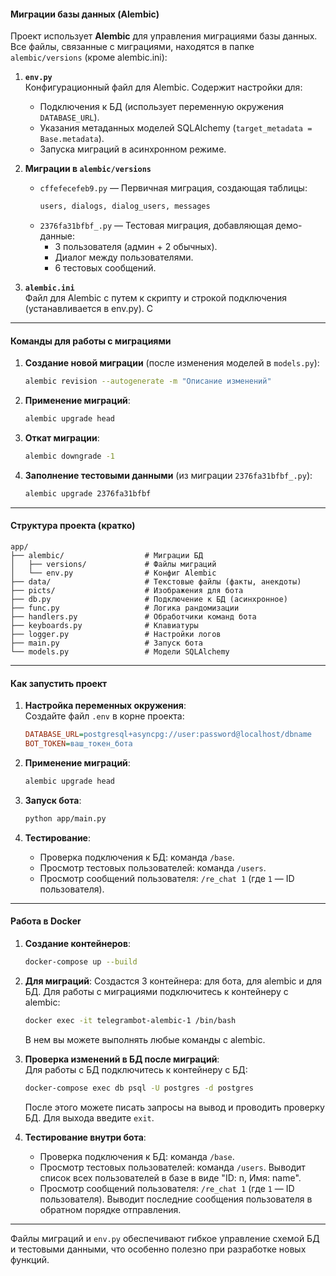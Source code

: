 
#### **Миграции базы данных (Alembic)**
Проект использует **Alembic** для управления миграциями базы данных. Все файлы, связанные с миграциями, находятся в папке `alembic/versions` (кроме alembic.ini):

1. **`env.py`**  
   Конфигурационный файл для Alembic. Содержит настройки для:  
   - Подключения к БД (использует переменную окружения `DATABASE_URL`).  
   - Указания метаданных моделей SQLAlchemy (`target_metadata = Base.metadata`).  
   - Запуска миграций в асинхронном режиме.

2. **Миграции в `alembic/versions`**  
   - `cffefecefeb9.py` — Первичная миграция, создающая таблицы:  
     ```python
     users, dialogs, dialog_users, messages
     ```  
   - `2376fa31bfbf_.py` — Тестовая миграция, добавляющая демо-данные:  
     - 3 пользователя (админ + 2 обычных).  
     - Диалог между пользователями.  
     - 6 тестовых сообщений.  

3. **`alembic.ini`**  
   Файл для Alembic с путем к скрипту и строкой подключения (устанавливается в env.py). С

---

#### **Команды для работы с миграциями**
1. **Создание новой миграции** (после изменения моделей в `models.py`):  
   ```bash
   alembic revision --autogenerate -m "Описание изменений"
   ```

2. **Применение миграций**:  
   ```bash
   alembic upgrade head
   ```

3. **Откат миграции**:  
   ```bash
   alembic downgrade -1
   ```

4. **Заполнение тестовыми данными** (из миграции `2376fa31bfbf_.py`):  
   ```bash
   alembic upgrade 2376fa31bfbf
   ```

---

#### **Структура проекта (кратко)**
```
app/
├── alembic/                  # Миграции БД
│   ├── versions/             # Файлы миграций
│   └── env.py                # Конфиг Alembic
├── data/                     # Текстовые файлы (факты, анекдоты)
├── picts/                    # Изображения для бота
├── db.py                     # Подключение к БД (асинхронное)
├── func.py                   # Логика рандомизации
├── handlers.py               # Обработчики команд бота
├── keyboards.py              # Клавиатуры
├── logger.py                 # Настройки логов
├── main.py                   # Запуск бота
└── models.py                 # Модели SQLAlchemy
```

---

#### **Как запустить проект**
1. **Настройка переменных окружения**:  
   Создайте файл `.env` в корне проекта:  
   ```ini
   DATABASE_URL=postgresql+asyncpg://user:password@localhost/dbname
   BOT_TOKEN=ваш_токен_бота
   ```

2. **Применение миграций**:  
   ```bash
   alembic upgrade head
   ```

3. **Запуск бота**:  
   ```bash
   python app/main.py
   ```

4. **Тестирование**:  
   - Проверка подключения к БД: команда `/base`.  
   - Просмотр тестовых пользователей: команда `/users`.  
   - Просмотр сообщений пользователя: `/re_chat 1` (где `1` — ID пользователя).  

---

#### **Работа в Docker**
1. **Создание контейнеров**:
   ```bash
   docker-compose up --build
   ```

2. **Для миграций**:
   Создастся 3 контейнера: для бота, для alembic и для БД.
   Для работы с миграциями подключитесь к контейнеру с alembic: 
   ```bash
   docker exec -it telegrambot-alembic-1 /bin/bash
   ```
   В нем вы можете выполнять любые команды с alembic.

3. **Проверка изменений в БД после миграций**:  
   Для работы с БД подключитесь к контейнеру с БД:
   ```bash
   docker-compose exec db psql -U postgres -d postgres
   ```
   После этого можете писать запросы на вывод и проводить проверку БД. Для выхода введите ```exit```.

4. **Тестирование внутри бота**:  
   - Проверка подключения к БД: команда `/base`.  
   - Просмотр тестовых пользователей: команда `/users`. Выводит список всех пользователей в базе в виде "ID: n, Имя: name".  
   - Просмотр сообщений пользователя: `/re_chat 1` (где `1` — ID пользователя). Выводит последние сообщения пользователя в обратном порядке отправления.

---

Файлы миграций и `env.py` обеспечивают гибкое управление схемой БД и тестовыми данными, что особенно полезно при разработке новых функций.
